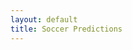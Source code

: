 ```yaml
---
layout: default
title: Soccer Predictions
---
```


<link rel="stylesheet" href="{{ site.baseurl }}/styles.css">

<div id="csv-table-container"></div>

<script>
  // Fetch CSV data and display in a table
  fetch("{{ site.baseurl }}/predictions.csv")
    .then(response => response.text())
    .then(data => {
      // Convert CSV to an array of arrays
      const csvArray = data.split('\n').map(row => row.split(','));

      // Create HTML table
      const table = document.createElement('table');
      table.classList.add('styled-table');

      // Create table header
      const thead = document.createElement('thead');
      const headerRow = document.createElement('tr');
      const columnsToDisplay = ['Kickoff', 'Home', 'Away', 'Prediction', 'Status'];

      columnsToDisplay.forEach(column => {
        const th = document.createElement('th');
        th.textContent = column;
        headerRow.appendChild(th);
      });

      thead.appendChild(headerRow);
      table.appendChild(thead);

      // Create table body
      const tbody = document.createElement('tbody');

      // Iterate over the CSV array
      csvArray.forEach(rowData => {
        const row = document.createElement('tr');

        rowData.forEach(cellData => {
          const td = document.createElement('td');
          td.textContent = cellData.trim();
          row.appendChild(td);
        });

        const status = rowData[4].trim();       
        
        if (status === 'WON') {
          const td = document.createElement('td');
          td.innerHTML = '<img src="{{ site.baseurl }}/tick.png" alt="Green Tick" />';
          row.appendChild(td);
        } else if (status === 'LOST') {
          const td = document.createElement('td');
          td.innerHTML = '<img src="{{ site.baseurl }}/cross.png" alt="Red Cross" />';
          row.appendChild(td);
        } else {
          const td = document.createElement('td');
          td.textContent = status;
          row.appendChild(td);
        }

        tbody.appendChild(row);
      });

      table.appendChild(tbody);

      // Append table to the container
      document.getElementById('csv-table-container').appendChild(table);
    })
    .catch(error => console.error('Error fetching CSV:', error));
</script>
